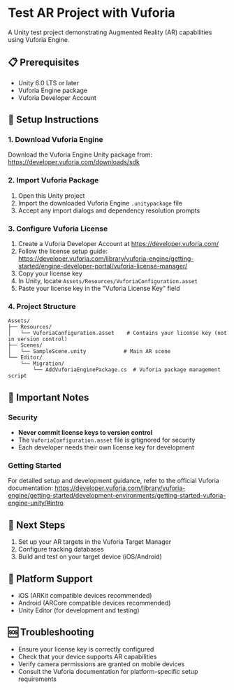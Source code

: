 # Test AR Project with Vuforia

A Unity test project demonstrating Augmented Reality (AR) capabilities using Vuforia Engine.

## 📋 Prerequisites

- Unity 6.0 LTS or later
- Vuforia Engine package
- Vuforia Developer Account

## 🚀 Setup Instructions

### 1. Download Vuforia Engine

Download the Vuforia Engine Unity package from:
https://developer.vuforia.com/downloads/sdk

### 2. Import Vuforia Package

1. Open this Unity project
2. Import the downloaded Vuforia Engine `.unitypackage` file
3. Accept any import dialogs and dependency resolution prompts

### 3. Configure Vuforia License

1. Create a Vuforia Developer Account at https://developer.vuforia.com/
2. Follow the license setup guide: https://developer.vuforia.com/library/vuforia-engine/getting-started/engine-developer-portal/vuforia-license-manager/
3. Copy your license key
4. In Unity, locate `Assets/Resources/VuforiaConfiguration.asset`
5. Paste your license key in the "Vuforia License Key" field

### 4. Project Structure

```
Assets/
├── Resources/
│   └── VuforiaConfiguration.asset    # Contains your license key (not in version control)
├── Scenes/
│   └── SampleScene.unity            # Main AR scene
└── Editor/
    └── Migration/
        └── AddVuforiaEnginePackage.cs  # Vuforia package management script
```

## 🔧 Important Notes

### Security
- **Never commit license keys to version control**
- The `VuforiaConfiguration.asset` file is gitignored for security
- Each developer needs their own license key for development

### Getting Started
For detailed setup and development guidance, refer to the official Vuforia documentation:
https://developer.vuforia.com/library/vuforia-engine/getting-started/development-environments/getting-started-vuforia-engine-unity/#intro

## 🎯 Next Steps

1. Set up your AR targets in the Vuforia Target Manager
2. Configure tracking databases
3. Build and test on your target device (iOS/Android)

## 📱 Platform Support

- iOS (ARKit compatible devices recommended)
- Android (ARCore compatible devices recommended)
- Unity Editor (for development and testing)

## 🆘 Troubleshooting

- Ensure your license key is correctly configured
- Check that your device supports AR capabilities
- Verify camera permissions are granted on mobile devices
- Consult the Vuforia documentation for platform-specific setup requirements